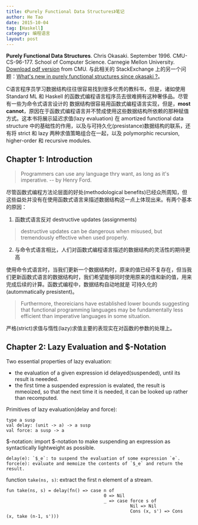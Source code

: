 ```yaml
---
title: 《Purely Functional Data Structures》笔记
author: He Tao
date: 2015-10-04
tag: [Haskell]
category: 编程语言
layout: post
---
```


**Purely Functional Data Structures**. Chris Okasaki. September 1996. CMU-CS-96-177. School of Computer Science. Carnegie Mellon University. [Download pdf version](https://www.cs.cmu.edu/~rwh/theses/okasaki.pdf) from CMU. 与此相关的 StackExchange 上的另一个问题：[What's new in purely functional structures since okasaki ?](http://cstheory.stackexchange.com/questions/1539/whats-new-in-purely-functional-data-structures-since-okasaki)。

C语言程序员学习数据结构往往很容易找到很多优秀的教科书，但是，诸如使用 Standard ML 和 Haskell 的函数式编程语言程序员去很难拥有这种奢侈品。尽管有一些为命令式语言设计的
数据结构很容易用函数式编程语言实现，但是，**most cannot**，原因在于函数式编程语言并不赞成使用这些数据结构所依赖的那种赋值方式。这本书将展示延迟求值(lazy evaluation)
在 amortized functional data structure 中的基础性的作用，以及与可持久化(presistance)数据结构的联系，还有将 strict 和 lazy 两种求值策略组合在一起，以及
polymorphic recursion, higher-order 和 recursive modules.

<!--more-->

Chapter 1: Introduction
-----------------------

> Programmers can use any language thry want, as long as it's imperative.   -- by Henry Ford.

尽管函数式编程方法论层面的好处(methodological benefits)已经众所周知，但这些益处并没有在使用函数式语言来描述数据结构这一点上体现出来。有两个基本的原因：

1. 函数式语言反对 destructive updates (assignments)

> destructive updates can be dangerous when misused, but tremendously effective when used properly.

2. 与命令式语言相比，人们对函数式编程语言描述的数据结构的灵活性的期待更高

使用命令式语言时，当我们更新一个数据结构时，原来的值已经不复存在，但当我们更新函数式语言的数据结构时，我们希望能够同时使用原来的值和新的值，用来完成后续的计算。函数式编程中，数据结构自动地就是
可持久化的(autommatically presistent)。

> Furthermore, theoreicians have established lower bounds suggesting that functional programming languages may be fundamentally less efficient than imperative languages
> in some situation.

严格(strict)求值与惰性(lazy)求值主要的表现实在对函数的参数的处理上。

Chapter 2: Lazy Evaluation and $-Notation
-----------------------------------------

Two essential properties of lazy evaluation:

+ the evaluation of a given expression id delayed(suspended), until its result is neeeded.
+ the first time a suspended expression is evalated, the result is mmeoized, so that the next time it is needed, it can be looked up rather than recomputed.

Primitives of lazy evaluation(delay and force):

    type a susp
    val delay: (unit -> a) -> a susp
    val force: a susp -> a

$-notation: import $-notation to make suspending an expression as syntactically lightweight as possible.

    delay(e): `$_e`: to suspend the evaluation of some expression `e`.
    force(e): evaluate and memoize the contents of `$_e` and return the result.

function `take(ns, s)`: extract the first n element of a stream.

    fun take(ns, s) = delay(fn() => case n of
                                         0 => Nil
                                         _ => case force s of
                                                   Nil => Nil
                                                   Cons (x, s') => Cons (x, take (n-1, s')))



